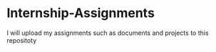 # Internship-Assignments
 I will upload my assignments such as documents and projects to this repositoty 
